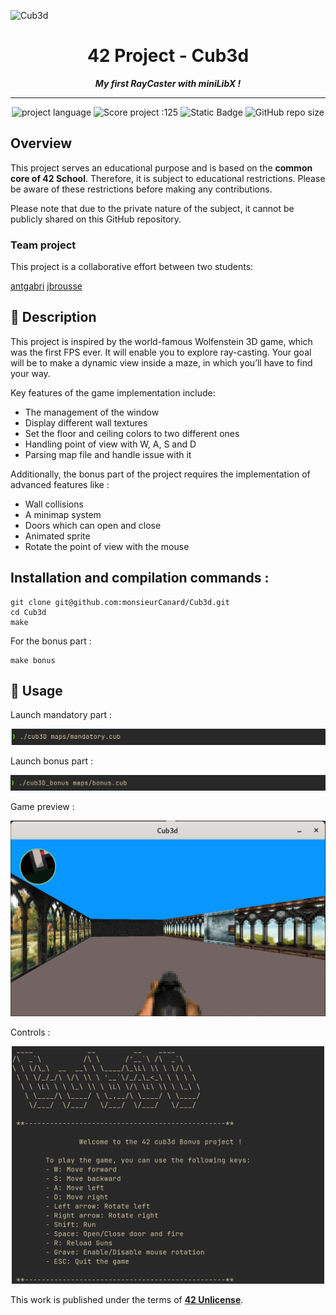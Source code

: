 
![Cub3d](https://github.com/user-attachments/assets/007de45a-eb9b-47e7-bc76-d58f0757c775)

<h1 align="center">
	42 Project - Cub3d
</h1>

<p align="center">
	<b><i> My first RayCaster with miniLibX !</i></b>
</p>

<!-- <p align="center">
	<img src="https://github.com/monsieurCanard/monsieurCanard/blob/main/badges/cub3dm.png" alt="cub3d_logo" />
</p> -->

---

<p align="center">
	<img src="https://img.shields.io/github/languages/top/monsieurCanard/Cub3d" alt="project language" />
	<img src="https://img.shields.io/badge/Score-125-blue?style=flat-square&logo=42" alt="Score project :125"/>
	<img alt="Static Badge" src="https://img.shields.io/badge/Outstanding-3-blue?style=flat-square&logo=42">
	<img alt="GitHub repo size" src="https://img.shields.io/github/repo-size/monsieurCanard/Cub3d?style=flat-square&logo=github">
</p>

## Overview

This project serves an educational purpose and is based on the **common core of 42 School**. Therefore, it is subject to educational restrictions. Please be aware of these restrictions before making any contributions.

Please note that due to the private nature of the subject, it cannot be publicly shared on this GitHub repository.

### Team project

This project is a collaborative effort between two students:

[antgabri](https://profile.intra.42.fr/users/antgabri)
[jbrousse](https://profile.intra.42.fr/users/jbrousse)


## 📄 Description

This project is inspired by the world-famous Wolfenstein 3D game, which
was the first FPS ever. It will enable you to explore ray-casting. Your goal will be to
make a dynamic view inside a maze, in which you’ll have to find your way.

Key features of the game implementation include:
- The management of the window 
- Display different wall textures
- Set the floor and ceiling colors to two different ones
- Handling point of view with W, A, S and D
- Parsing map file and handle issue with it

Additionally, the bonus part of the project requires the implementation of advanced features like :
- Wall collisions
- A minimap system
- Doors which can open and close
- Animated sprite
- Rotate the point of view with the mouse

## Installation and compilation commands :
```
git clone git@github.com:monsieurCanard/Cub3d.git
cd Cub3d
make
```
For the bonus part : 
```
make bonus
```
## 🤖 Usage

Launch mandatory part :
<p align="center">
	<img src="https://github.com/monsieurCanard/Cub3d/blob/main/img/launch_manda.png" 
	alt="launch mandatory"/>
</p>

Launch bonus part :
<p align="center">
	<img src="https://github.com/monsieurCanard/Cub3d/blob/main/img/launch_bonus.png"
	alt="launch mandatory"/>
</p>

Game preview : 
<p align="center">
	<img src="https://github.com/monsieurCanard/Cub3d/blob/main/img/ingame.png" 
	alt="game"/>
</p>

Controls :
<p align="center">
	<img src="https://github.com/monsieurCanard/Cub3d/blob/main/img/controls.png" length="500" width="500"
	alt="controls"/>
</p>





This work is published under the terms of **[42 Unlicense](https://github.com/gcamerli/42unlicense)**.
